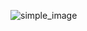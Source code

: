 ![simple_image](https://user-images.githubusercontent.com/68509719/201470696-ccd0cadd-9229-43c6-a4a0-aa4591033ef1.jpg)

